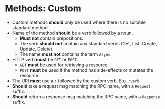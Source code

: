 # Methods: Custom

- Custom methods **should** only be used where there is no suitable standard method.
- Name of the method **should** be a verb followed by a noun.
  - **Must not** contain prepositions.
  - The verb **should not** contain any standard verbs (Get, List, Create, Update, Delete).
  - The name **must not** contains the term `Async`.
- HTTP verb **must** be `GET` or `POST`.
  - `GET` **must** be used for retrieving a resource.
  - `POST` **must** be used if the method has side-effects or mutates the resource.
- The URI **must** use a `:` followed by the custom verb. E.g. `:verb`.
- **Should** take a request msg matching the RPC name, with a `Request` suffix.
- **Should** return a response msg matching the RPC name, with a `Response` suffix.
